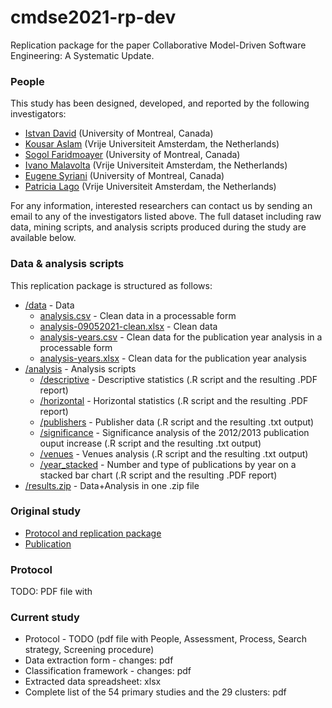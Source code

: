 # cmdse2021-rp-dev

Replication package for the paper Collaborative Model-Driven Software Engineering: A Systematic Update.

### People

This study has been designed, developed, and reported by the following investigators:

- [Istvan David](http://istvandavid.com) (University of Montreal, Canada)
- [Kousar Aslam](https://research.tue.nl/en/persons/kousar-aslam) (Vrije Universiteit Amsterdam, the Netherlands) 
- [Sogol Faridmoayer](https://ir.linkedin.com/in/sogol-faridmoayer-88413118a) (University of Montreal, Canada)
- [Ivano Malavolta](https://www.ivanomalavolta.com) (Vrije Universiteit Amsterdam, the Netherlands)
- [Eugene Syriani](http://www-ens.iro.umontreal.ca/~syriani/) (University of Montreal, Canada)
- [Patricia Lago](https://www.cs.vu.nl/~patricia/Patricia_Lago/Home.html) (Vrije Universiteit Amsterdam, the Netherlands)

For any information, interested researchers can contact us by sending an email to any of the investigators listed above.
The full dataset including raw data, mining scripts, and analysis scripts produced during the study are available below.

### Data & analysis scripts

This replication package is structured as follows:
* [/data](/data) - Data
   * [analysis.csv](/data/analysis.csv) - Clean data in a processable form
   * [analysis-09052021-clean.xlsx](/data/analysis-09052021-clean.xlsx) - Clean data
   * [analysis-years.csv](/data/analysis-years.csv) - Clean data for the publication year analysis in a processable form
   * [analysis-years.xlsx](/data/analysis-years.xlsx) - Clean data for the publication year analysis
* [/analysis](/analysis) - Analysis scripts
   * [/descriptive](/analysis/descriptive) - Descriptive statistics (.R script and the resulting .PDF report)
   * [/horizontal](/analysis/horizontal) - Horizontal statistics (.R script and the resulting .PDF report)
   * [/publishers](/analysis/publishers) - Publisher data (.R script and the resulting .txt output)
   * [/significance](/analysis/significance) - Significance analysis of the 2012/2013 publication ouput increase (.R script and the resulting .txt output)
   * [/venues](/analysis/venues) - Venues analysis (.R script and the resulting .txt output)
   * [/year_stacked](/analysis/year_stacked) - Number and type of publications by year on a stacked bar chart (.R script and the resulting .PDF report)
* [/results.zip](/results.zip) - Data+Analysis in one .zip file

### Original study
* [Protocol and replication package](http://people.disim.univaq.it/mirco.franzago/collaborativeMDSE)
* [Publication](https://ieeexplore.ieee.org/document/8047991/)

### Protocol

TODO: PDF file with


### Current study
* Protocol - TODO (pdf file with People, Assessment, Process, Search strategy, Screening procedure)
* Data extraction form - changes: pdf
* Classification framework - changes: pdf
* Extracted data spreadsheet: xlsx
* Complete list of the 54 primary studies and the 29 clusters: pdf
